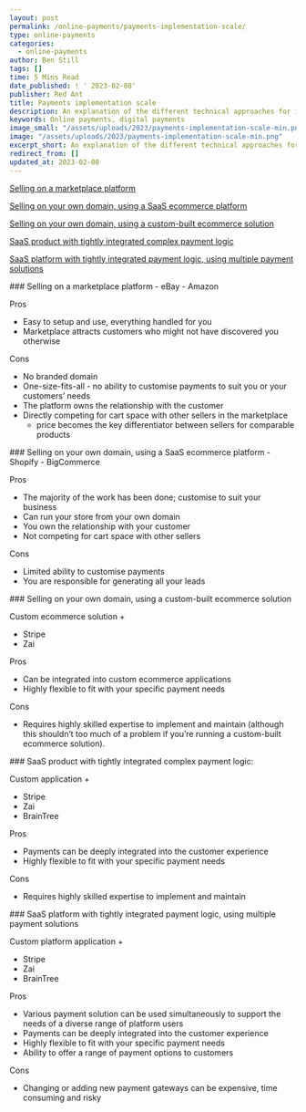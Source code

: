 ```yaml
---
layout: post
permalink: /online-payments/payments-implementation-scale/
type: online-payments
categories:
  - online-payments
author: Ben Still
tags: []
time: 5 Mins Read
date_published: ! ' 2023-02-08'
publisher: Red Ant
title: Payments implementation scale
description: An explanation of the different technical approaches for implementing online payments, from a simple shop on eBay through to a more scalable and custom technical platform.
keywords: Online payments, digital payments
image_small: "/assets/uploads/2023/payments-implementation-scale-min.png"
image: "/assets/uploads/2023/payments-implementation-scale-min.png"
excerpt_short: An explanation of the different technical approaches for implementing online payments, from a simple shop on eBay through to a more scalable and custom technical platform.
redirect_from: []
updated_at: 2023-02-08
---
```


[Selling on a marketplace platform](#selling-on-a-marketplace-platform)

[Selling on your own domain, using a SaaS ecommerce platform](#using-a-saas-ecomerce-platform)

[Selling on your own domain, using a custom-built ecommerce solution](#using-a-custom-built-ecommerce-solution)

[SaaS product with tightly integrated complex payment logic](#saas-product-complex-payment-logic)

[SaaS platform with tightly integrated payment logic, using multiple payment solutions](#saas-platform-multiple-payment-solutions)

<div id="selling-on-a-marketplace-platform"></div>
### Selling on a marketplace platform
- eBay
- Amazon

Pros
- Easy to setup and use, everything handled for you
- Marketplace attracts customers who might not have discovered you otherwise

Cons
- No branded domain
- One-size-fits-all - no ability to customise payments to suit you or your customers’ needs
- The platform owns the relationship with the customer
- Directly competing for cart space with other sellers in the marketplace
  - price becomes the key differentiator between sellers for comparable products

<div id="using-a-saas-ecomerce-platform"></div>
### Selling on your own domain, using a SaaS ecommerce platform
- Shopify
- BigCommerce

Pros
- The majority of the work has been done; customise to suit your business
- Can run your store from your own domain
- You own the relationship with your customer
- Not competing for cart space with other sellers

Cons
- Limited ability to customise payments
- You are responsible for generating all your leads

<div id="using-a-custom-built-ecommerce-solution"></div>
### Selling on your own domain, using a custom-built ecommerce solution

Custom ecommerce solution +
- Stripe
- Zai

Pros
- Can be integrated into custom ecommerce applications
- Highly flexible to fit with your specific payment needs

Cons
- Requires highly skilled expertise to implement and maintain (although this shouldn’t too much of a problem if you’re running a custom-built ecommerce solution).

<div id="saas-product-complex-payment-logic"></div>
### SaaS product with tightly integrated complex payment logic:

Custom application +
- Stripe
- Zai
- BrainTree

Pros
- Payments can be deeply integrated into the customer experience
- Highly flexible to fit with your specific payment needs

Cons
- Requires highly skilled expertise to implement and maintain

<div id="saas-platform-multiple-payment-solutions"></div>
### SaaS platform with tightly integrated payment logic, using multiple payment solutions

Custom platform application +
- Stripe
- Zai
- BrainTree

Pros
- Various payment solution can be used simultaneously to support the needs of a diverse range of platform users
- Payments can be deeply integrated into the customer experience
- Highly flexible to fit with your specific payment needs
- Ability to offer a range of payment options to customers

Cons
- Changing or adding new payment gateways can be expensive, time consuming and risky


